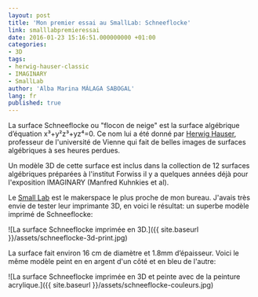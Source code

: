 ```yaml
---
layout: post
title: 'Mon premier essai au SmallLab: Schneeflocke'
link: smalllabpremieressai
date: 2016-01-23 15:16:51.000000000 +01:00
categories:
- 3D
tags:
- herwig-hauser-classic
- IMAGINARY
- SmallLab
author: 'Alba Marina MÁLAGA SABOGAL'
lang: fr
published: true
---
```


La surface Schneeflocke ou "flocon de neige" est la surface algébrique d’équation x³+y²z³+yz⁴=0. Ce nom lui a été donné par [Herwig Hauser](http://homepage.univie.ac.at/herwig.hauser/), professeur de l'université de Vienne qui fait de belles images de surfaces algébriques à ses heures perdues.

Un modèle 3D de cette surface est inclus dans la collection de 12 surfaces algébriques préparées à l'institut Forwiss il y a quelques années déjà pour l'exposition IMAGINARY (Manfred Kuhnkies et al).

Le [Small Lab](http://smalllab.proto204.co/) est le makerspace le plus proche de mon bureau. J'avais très envie de tester leur imprimante 3D, en voici le résultat: un superbe modèle imprimé de Schneeflocke:

![La surface Schneeflocke imprimée en 3D.]({{ site.baseurl }}/assets/schneeflocke-3d-print.jpg)

La surface fait environ 16 cm de diamètre et 1.8mm d’épaisseur. Voici le même modèle peint en en argent d'un côté et en bleu de l'autre:

![La surface Schneeflocke imprimée en 3D et peinte avec de la peinture acrylique.]({{ site.baseurl }}/assets/schneeflocke-couleurs.jpg)
